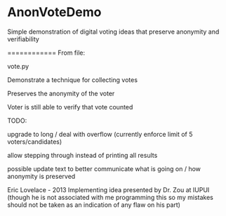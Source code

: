 AnonVoteDemo
============

Simple demonstration of digital voting ideas that preserve anonymity and verifiability


============
From file:

vote.py

Demonstrate a technique for collecting votes

Preserves the anonymity of the voter

Voter is still able to verify that vote counted

TODO:

  upgrade to long / deal with overflow (currently enforce limit of 5 voters/candidates)
  
  allow stepping through instead of printing all results
  
  possible update text to better communicate what is going on / how anonymity is preserved 
  

Eric Lovelace - 2013
Implementing idea presented by Dr. Zou at IUPUI 
(though he is not associated with me programming this so my mistakes should not be taken as an indication of any flaw on his part)
